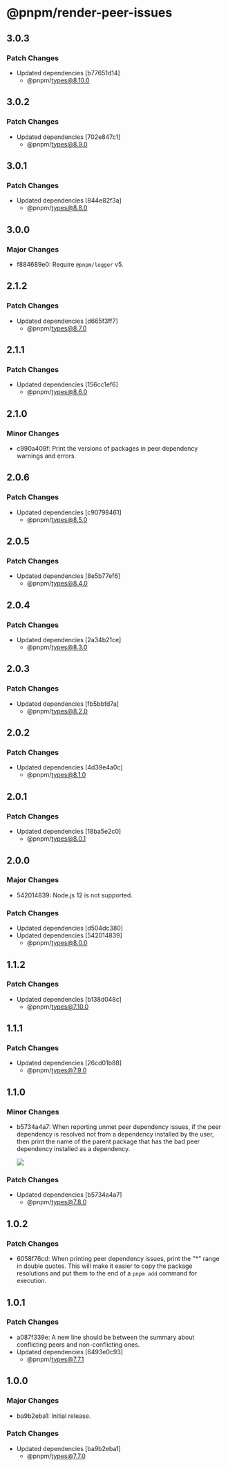 # @pnpm/render-peer-issues

## 3.0.3

### Patch Changes

- Updated dependencies [b77651d14]
  - @pnpm/types@8.10.0

## 3.0.2

### Patch Changes

- Updated dependencies [702e847c1]
  - @pnpm/types@8.9.0

## 3.0.1

### Patch Changes

- Updated dependencies [844e82f3a]
  - @pnpm/types@8.8.0

## 3.0.0

### Major Changes

- f884689e0: Require `@pnpm/logger` v5.

## 2.1.2

### Patch Changes

- Updated dependencies [d665f3ff7]
  - @pnpm/types@8.7.0

## 2.1.1

### Patch Changes

- Updated dependencies [156cc1ef6]
  - @pnpm/types@8.6.0

## 2.1.0

### Minor Changes

- c990a409f: Print the versions of packages in peer dependency warnings and errors.

## 2.0.6

### Patch Changes

- Updated dependencies [c90798461]
  - @pnpm/types@8.5.0

## 2.0.5

### Patch Changes

- Updated dependencies [8e5b77ef6]
  - @pnpm/types@8.4.0

## 2.0.4

### Patch Changes

- Updated dependencies [2a34b21ce]
  - @pnpm/types@8.3.0

## 2.0.3

### Patch Changes

- Updated dependencies [fb5bbfd7a]
  - @pnpm/types@8.2.0

## 2.0.2

### Patch Changes

- Updated dependencies [4d39e4a0c]
  - @pnpm/types@8.1.0

## 2.0.1

### Patch Changes

- Updated dependencies [18ba5e2c0]
  - @pnpm/types@8.0.1

## 2.0.0

### Major Changes

- 542014839: Node.js 12 is not supported.

### Patch Changes

- Updated dependencies [d504dc380]
- Updated dependencies [542014839]
  - @pnpm/types@8.0.0

## 1.1.2

### Patch Changes

- Updated dependencies [b138d048c]
  - @pnpm/types@7.10.0

## 1.1.1

### Patch Changes

- Updated dependencies [26cd01b88]
  - @pnpm/types@7.9.0

## 1.1.0

### Minor Changes

- b5734a4a7: When reporting unmet peer dependency issues, if the peer dependency is resolved not from a dependency installed by the user, then print the name of the parent package that has the bad peer dependency installed as a dependency.

  ![](https://i.imgur.com/0kjij22.png)

### Patch Changes

- Updated dependencies [b5734a4a7]
  - @pnpm/types@7.8.0

## 1.0.2

### Patch Changes

- 6058f76cd: When printing peer dependency issues, print the "\*" range in double quotes. This will make it easier to copy the package resolutions and put them to the end of a `pnpm add` command for execution.

## 1.0.1

### Patch Changes

- a087f339e: A new line should be between the summary about conflicting peers and non-conflicting ones.
- Updated dependencies [6493e0c93]
  - @pnpm/types@7.7.1

## 1.0.0

### Major Changes

- ba9b2eba1: Initial release.

### Patch Changes

- Updated dependencies [ba9b2eba1]
  - @pnpm/types@7.7.0
